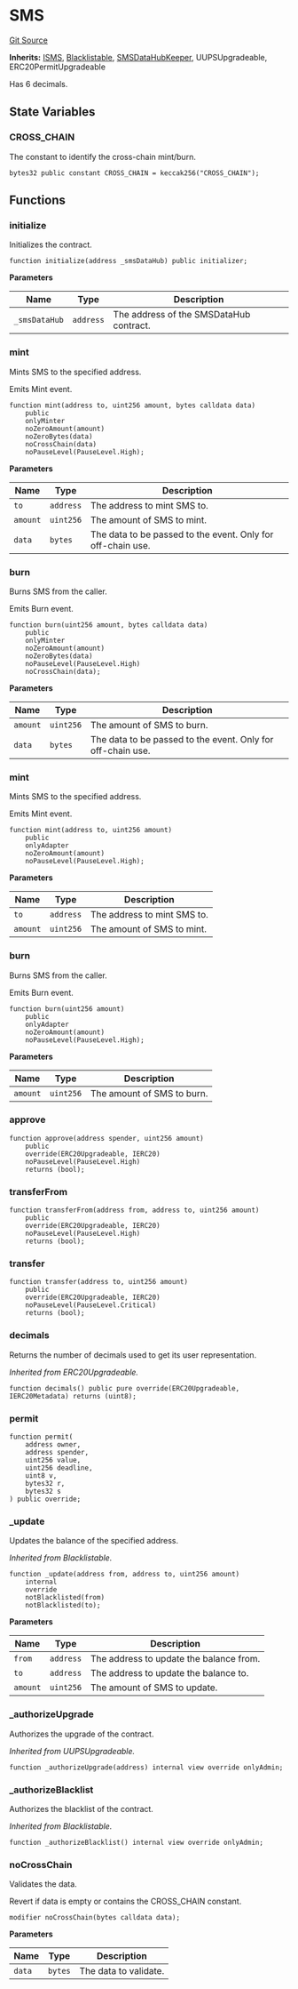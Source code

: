 # SMS

[Git Source](https://github.com/Nox-Labs/sms-evm-contracts/blob/15a987dcda55f8dfabcf220505750bc01f9d6f51/src/SMS.sol)

**Inherits:**
[ISMS](/src/interface/ISMS.sol/interface.ISMS.md), [Blacklistable](/src/extensions/Blacklistable.sol/abstract.Blacklistable.md), [SMSDataHubKeeper](/src/extensions/SMSDataHubKeeper.sol/abstract.SMSDataHubKeeper.md), UUPSUpgradeable, ERC20PermitUpgradeable

Has 6 decimals.

## State Variables

### CROSS_CHAIN

The constant to identify the cross-chain mint/burn.

```solidity
bytes32 public constant CROSS_CHAIN = keccak256("CROSS_CHAIN");
```

## Functions

### initialize

Initializes the contract.

```solidity
function initialize(address _smsDataHub) public initializer;
```

**Parameters**

| Name          | Type      | Description                             |
| ------------- | --------- | --------------------------------------- |
| `_smsDataHub` | `address` | The address of the SMSDataHub contract. |

### mint

Mints SMS to the specified address.

Emits Mint event.

```solidity
function mint(address to, uint256 amount, bytes calldata data)
    public
    onlyMinter
    noZeroAmount(amount)
    noZeroBytes(data)
    noCrossChain(data)
    noPauseLevel(PauseLevel.High);
```

**Parameters**

| Name     | Type      | Description                                                 |
| -------- | --------- | ----------------------------------------------------------- |
| `to`     | `address` | The address to mint SMS to.                                 |
| `amount` | `uint256` | The amount of SMS to mint.                                  |
| `data`   | `bytes`   | The data to be passed to the event. Only for off-chain use. |

### burn

Burns SMS from the caller.

Emits Burn event.

```solidity
function burn(uint256 amount, bytes calldata data)
    public
    onlyMinter
    noZeroAmount(amount)
    noZeroBytes(data)
    noPauseLevel(PauseLevel.High)
    noCrossChain(data);
```

**Parameters**

| Name     | Type      | Description                                                 |
| -------- | --------- | ----------------------------------------------------------- |
| `amount` | `uint256` | The amount of SMS to burn.                                  |
| `data`   | `bytes`   | The data to be passed to the event. Only for off-chain use. |

### mint

Mints SMS to the specified address.

Emits Mint event.

```solidity
function mint(address to, uint256 amount)
    public
    onlyAdapter
    noZeroAmount(amount)
    noPauseLevel(PauseLevel.High);
```

**Parameters**

| Name     | Type      | Description                 |
| -------- | --------- | --------------------------- |
| `to`     | `address` | The address to mint SMS to. |
| `amount` | `uint256` | The amount of SMS to mint.  |

### burn

Burns SMS from the caller.

Emits Burn event.

```solidity
function burn(uint256 amount)
    public
    onlyAdapter
    noZeroAmount(amount)
    noPauseLevel(PauseLevel.High);
```

**Parameters**

| Name     | Type      | Description                |
| -------- | --------- | -------------------------- |
| `amount` | `uint256` | The amount of SMS to burn. |

### approve

```solidity
function approve(address spender, uint256 amount)
    public
    override(ERC20Upgradeable, IERC20)
    noPauseLevel(PauseLevel.High)
    returns (bool);
```

### transferFrom

```solidity
function transferFrom(address from, address to, uint256 amount)
    public
    override(ERC20Upgradeable, IERC20)
    noPauseLevel(PauseLevel.High)
    returns (bool);
```

### transfer

```solidity
function transfer(address to, uint256 amount)
    public
    override(ERC20Upgradeable, IERC20)
    noPauseLevel(PauseLevel.Critical)
    returns (bool);
```

### decimals

Returns the number of decimals used to get its user representation.

_Inherited from ERC20Upgradeable._

```solidity
function decimals() public pure override(ERC20Upgradeable, IERC20Metadata) returns (uint8);
```

### permit

```solidity
function permit(
    address owner,
    address spender,
    uint256 value,
    uint256 deadline,
    uint8 v,
    bytes32 r,
    bytes32 s
) public override;
```

### \_update

Updates the balance of the specified address.

_Inherited from Blacklistable._

```solidity
function _update(address from, address to, uint256 amount)
    internal
    override
    notBlacklisted(from)
    notBlacklisted(to);
```

**Parameters**

| Name     | Type      | Description                             |
| -------- | --------- | --------------------------------------- |
| `from`   | `address` | The address to update the balance from. |
| `to`     | `address` | The address to update the balance to.   |
| `amount` | `uint256` | The amount of SMS to update.            |

### \_authorizeUpgrade

Authorizes the upgrade of the contract.

_Inherited from UUPSUpgradeable._

```solidity
function _authorizeUpgrade(address) internal view override onlyAdmin;
```

### \_authorizeBlacklist

Authorizes the blacklist of the contract.

_Inherited from Blacklistable._

```solidity
function _authorizeBlacklist() internal view override onlyAdmin;
```

### noCrossChain

Validates the data.

Revert if data is empty or contains the CROSS_CHAIN constant.

```solidity
modifier noCrossChain(bytes calldata data);
```

**Parameters**

| Name   | Type    | Description           |
| ------ | ------- | --------------------- |
| `data` | `bytes` | The data to validate. |
